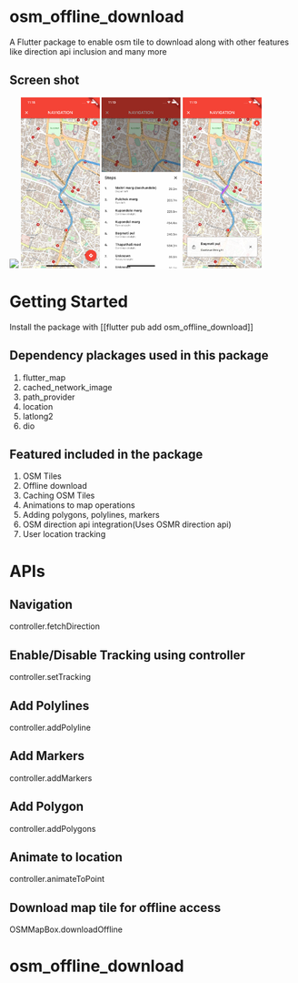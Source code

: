 # osm_offline_download

A Flutter package to enable osm tile to download along with other features like direction api inclusion and many more

## Screen shot
<div>
    <img src="map_sss.png" height="300"/>
    <img src="navigation1_ss.png" height="300"/>
    <img src="navigation2_ss.png" height="300"/>
    <img src="navigation3_ss.png" height="300"/>
</div>


# Getting Started

Install the package with [[flutter pub add osm_offline_download]]

## Dependency plackages used in this package
1. flutter_map
2. cached_network_image
3. path_provider
4. location
5. latlong2
6. dio


## Featured included in the package
1. OSM Tiles
2. Offline download
3. Caching OSM Tiles
4. Animations to map operations
5. Adding polygons, polylines, markers
6. OSM direction api integration(Uses OSMR direction api)
7. User location tracking


# APIs

## Navigation
controller.fetchDirection

## Enable/Disable Tracking using controller
controller.setTracking

## Add Polylines
controller.addPolyline

## Add Markers
controller.addMarkers

## Add Polygon
controller.addPolygons

## Animate to location
controller.animateToPoint

## Download map tile for offline access
OSMMapBox.downloadOffline





# osm_offline_download
